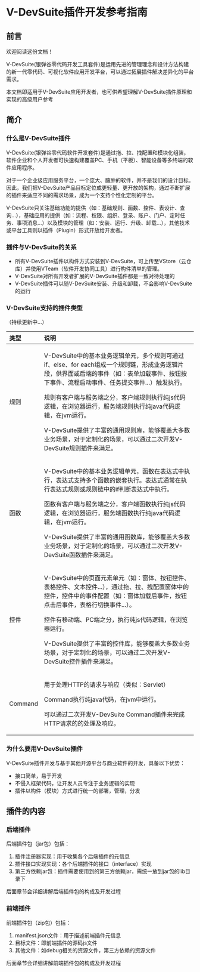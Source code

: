 # V-DevSuite插件开发参考指南

## **前言**

欢迎阅读这份文档！

V-DevSuite\(银弹谷零代码开发工具套件\)是运用先进的管理理念和设计方法构建的新一代零代码、可视化软件应用开发平台，可以通过拓展插件解决差异化的平台需求。

本文档即适用于V-DevSuite应用开发者，也可供希望理解V-DevSuite插件原理和实现的高级用户参考

## **简介**

### **什么是V-DevSuite插件**

V-DevSuite\(银弹谷零代码软件开发套件\)是通过拖、拉、拽配置和模块化组装，软件企业和个人开发者可快速构建覆盖PC、手机（平板）、智能设备等多终端的软件应用程序。

对于一个企业级应用服务平台，一个庞大、臃肿的软件，并不是我们的设计目标。因此，我们把V-DevSuite产品目标定位成更轻量、更开放的架构，通过不断扩展的插件来适应不同的需求场景，成为一个支持个性化定制的平台。

V-DevSuite只关注基础功能的提供（如：基础规则、函数、控件、表设计、查询...），基础应用的提供（如：流程、权限、组织、登录、账户、门户、定时任务、事项消息...）以及模块的管理（如：安装、运行、升级、卸载...），其他技术或平台工具则以插件（Plugin）形式开放给开发者。

### **插件与V-DevSuite的关系**

* 所有V-DevSuite插件以构件方式安装到V-DevSuite，可上传至VStore（云仓库）并使用VTeam（软件开发协同工具）进行构件清单的管理。
* V-DevSuite对所有开发者扩展的V-DevSuite插件都是一致对待处理的
* V-DevSuite插件可以随V-DevSuite安装、升级和卸载，不会影响V-DevSuite的运行

### **V-DevSuite支持的插件类型**

（持续更新中...）

<table>
  <thead>
    <tr>
      <th style="text-align:left">&#x7C7B;&#x578B;</th>
      <th style="text-align:left">&#x8BF4;&#x660E;</th>
    </tr>
  </thead>
  <tbody>
    <tr>
      <td style="text-align:left">&#x89C4;&#x5219;</td>
      <td style="text-align:left">
        <p>V-DevSuite&#x4E2D;&#x7684;&#x57FA;&#x672C;&#x4E1A;&#x52A1;&#x903B;&#x8F91;&#x5355;&#x5143;&#xFF0C;&#x591A;&#x4E2A;&#x89C4;&#x5219;&#x53EF;&#x901A;&#x8FC7;if&#x3001;else&#x3001;for
          each&#x7EC4;&#x6210;&#x4E00;&#x4E2A;&#x89C4;&#x5219;&#x94FE;&#xFF0C;&#x5F62;&#x6210;&#x4E1A;&#x52A1;&#x903B;&#x8F91;&#x7247;&#x6BB5;&#xFF0C;&#x4F9B;&#x754C;&#x9762;&#x6216;&#x540E;&#x7AEF;&#x7684;&#x4E8B;&#x4EF6;&#xFF08;&#x5982;&#xFF1A;&#x8868;&#x5355;&#x52A0;&#x8F7D;&#x4E8B;&#x4EF6;&#x3001;&#x6309;&#x94AE;&#x6309;&#x4E0B;&#x4E8B;&#x4EF6;&#x3001;&#x6D41;&#x7A0B;&#x542F;&#x52A8;&#x4E8B;&#x4EF6;&#x3001;&#x4EFB;&#x52A1;&#x63D0;&#x4EA4;&#x4E8B;&#x4EF6;...&#xFF09;&#x89E6;&#x53D1;&#x6267;&#x884C;&#x3002;</p>
        <p>&#x89C4;&#x5219;&#x6709;&#x5BA2;&#x6237;&#x7AEF;&#x4E0E;&#x670D;&#x52A1;&#x7AEF;&#x4E4B;&#x5206;&#xFF0C;&#x5BA2;&#x6237;&#x7AEF;&#x89C4;&#x5219;&#x6267;&#x884C;&#x7EAF;js&#x4EE3;&#x7801;&#x903B;&#x8F91;&#xFF0C;&#x5728;&#x6D4F;&#x89C8;&#x5668;&#x8FD0;&#x884C;&#xFF0C;&#x670D;&#x52A1;&#x7AEF;&#x89C4;&#x5219;&#x6267;&#x884C;&#x7EAF;java&#x4EE3;&#x7801;&#x903B;&#x8F91;&#xFF0C;&#x5728;jvm&#x8FD0;&#x884C;&#x3002;</p>
        <p>V-DevSuite&#x63D0;&#x4F9B;&#x4E86;&#x4E30;&#x5BCC;&#x7684;&#x901A;&#x7528;&#x89C4;&#x5219;&#x5E93;&#xFF0C;&#x80FD;&#x591F;&#x8986;&#x76D6;&#x5927;&#x591A;&#x6570;&#x4E1A;&#x52A1;&#x573A;&#x666F;&#xFF0C;&#x5BF9;&#x4E8E;&#x5B9A;&#x5236;&#x5316;&#x7684;&#x573A;&#x666F;&#xFF0C;&#x53EF;&#x4EE5;&#x901A;&#x8FC7;&#x4E8C;&#x6B21;&#x5F00;&#x53D1;V-DevSuite&#x89C4;&#x5219;&#x63D2;&#x4EF6;&#x6765;&#x6EE1;&#x8DB3;&#x3002;</p>
      </td>
    </tr>
    <tr>
      <td style="text-align:left">&#x51FD;&#x6570;</td>
      <td style="text-align:left">
        <p>V-DevSuite&#x4E2D;&#x7684;&#x57FA;&#x672C;&#x4E1A;&#x52A1;&#x903B;&#x8F91;&#x5355;&#x5143;&#xFF0C;&#x51FD;&#x6570;&#x5728;&#x8868;&#x8FBE;&#x5F0F;&#x4E2D;&#x6267;&#x884C;&#xFF0C;&#x8868;&#x8FBE;&#x5F0F;&#x652F;&#x6301;&#x591A;&#x4E2A;&#x51FD;&#x6570;&#x7684;&#x5D4C;&#x5957;&#x6267;&#x884C;&#x3002;&#x8868;&#x8FBE;&#x5F0F;&#x901A;&#x5E38;&#x5728;&#x6267;&#x884C;&#x8868;&#x8FBE;&#x5F0F;&#x89C4;&#x5219;&#x6216;&#x89C4;&#x5219;&#x94FE;&#x4E2D;&#x7684;if&#x5224;&#x65AD;&#x8868;&#x8FBE;&#x5F0F;&#x4E2D;&#x6267;&#x884C;&#x3002;</p>
        <p>&#x51FD;&#x6570;&#x6709;&#x5BA2;&#x6237;&#x7AEF;&#x4E0E;&#x670D;&#x52A1;&#x7AEF;&#x4E4B;&#x5206;&#xFF0C;&#x5BA2;&#x6237;&#x7AEF;&#x51FD;&#x6570;&#x6267;&#x884C;&#x7EAF;js&#x4EE3;&#x7801;&#x903B;&#x8F91;&#xFF0C;&#x5728;&#x6D4F;&#x89C8;&#x5668;&#x8FD0;&#x884C;&#xFF0C;&#x670D;&#x52A1;&#x7AEF;&#x51FD;&#x6570;&#x6267;&#x884C;&#x7EAF;java&#x4EE3;&#x7801;&#x903B;&#x8F91;&#xFF0C;&#x5728;jvm&#x8FD0;&#x884C;&#x3002;</p>
        <p>V-DevSuite&#x63D0;&#x4F9B;&#x4E86;&#x4E30;&#x5BCC;&#x7684;&#x901A;&#x7528;&#x51FD;&#x6570;&#x5E93;&#xFF0C;&#x80FD;&#x591F;&#x8986;&#x76D6;&#x5927;&#x591A;&#x6570;&#x4E1A;&#x52A1;&#x573A;&#x666F;&#xFF0C;&#x5BF9;&#x4E8E;&#x5B9A;&#x5236;&#x5316;&#x7684;&#x573A;&#x666F;&#xFF0C;&#x53EF;&#x4EE5;&#x901A;&#x8FC7;&#x4E8C;&#x6B21;&#x5F00;&#x53D1;V-DevSuite&#x51FD;&#x6570;&#x63D2;&#x4EF6;&#x6765;&#x6EE1;&#x8DB3;&#x3002;</p>
      </td>
    </tr>
    <tr>
      <td style="text-align:left">&#x63A7;&#x4EF6;</td>
      <td style="text-align:left">
        <p>V-DevSuite&#x4E2D;&#x7684;&#x9875;&#x9762;&#x5143;&#x7D20;&#x5355;&#x5143;&#xFF08;&#x5982;&#xFF1A;&#x7A97;&#x4F53;&#x3001;&#x6309;&#x94AE;&#x63A7;&#x4EF6;&#x3001;&#x8868;&#x683C;&#x63A7;&#x4EF6;&#x3001;&#x6587;&#x672C;&#x63A7;&#x4EF6;...&#xFF09;&#xFF0C;&#x901A;&#x8FC7;&#x62D6;&#x3001;&#x62C9;&#x3001;&#x62FD;&#x914D;&#x7F6E;&#x7A97;&#x4F53;&#x4E2D;&#x7684;&#x63A7;&#x4EF6;&#xFF0C;&#x63A7;&#x4EF6;&#x4E2D;&#x7684;&#x4E8B;&#x4EF6;&#x914D;&#x7F6E;&#xFF08;&#x5982;&#xFF1A;&#x7A97;&#x4F53;&#x52A0;&#x8F7D;&#x540E;&#x4E8B;&#x4EF6;&#xFF0C;&#x6309;&#x94AE;&#x70B9;&#x51FB;&#x540E;&#x4E8B;&#x4EF6;&#xFF0C;&#x8868;&#x683C;&#x884C;&#x5207;&#x6362;&#x4E8B;&#x4EF6;...&#xFF09;&#x3002;</p>
        <p>&#x63A7;&#x4EF6;&#x6709;&#x79FB;&#x52A8;&#x7AEF;&#x3001;PC&#x7AEF;&#x4E4B;&#x5206;&#xFF0C;&#x6267;&#x884C;&#x7EAF;js&#x4EE3;&#x7801;&#x903B;&#x8F91;&#xFF0C;&#x5728;&#x6D4F;&#x89C8;&#x5668;&#x8FD0;&#x884C;&#x3002;</p>
        <p>V-DevSuite&#x63D0;&#x4F9B;&#x4E86;&#x4E30;&#x5BCC;&#x7684;&#x63A7;&#x4EF6;&#x5E93;&#xFF0C;&#x80FD;&#x591F;&#x8986;&#x76D6;&#x5927;&#x591A;&#x6570;&#x4E1A;&#x52A1;&#x573A;&#x666F;&#xFF0C;&#x5BF9;&#x4E8E;&#x5B9A;&#x5236;&#x5316;&#x7684;&#x573A;&#x666F;&#xFF0C;&#x53EF;&#x4EE5;&#x901A;&#x8FC7;&#x4E8C;&#x6B21;&#x5F00;&#x53D1;V-DevSuite&#x63A7;&#x4EF6;&#x63D2;&#x4EF6;&#x6765;&#x6EE1;&#x8DB3;&#x3002;</p>
      </td>
    </tr>
    <tr>
      <td style="text-align:left">Command</td>
      <td style="text-align:left">
        <p>&#x7528;&#x4E8E;&#x5904;&#x7406;HTTP&#x7684;&#x8BF7;&#x6C42;&#x4E0E;&#x54CD;&#x5E94;&#xFF08;&#x7C7B;&#x4F3C;&#xFF1A;Servlet&#xFF09;</p>
        <p>Command&#x6267;&#x884C;&#x7EAF;java&#x4EE3;&#x7801;&#xFF0C;&#x5728;jvm&#x4E2D;&#x8FD0;&#x884C;&#x3002;</p>
        <p>&#x53EF;&#x4EE5;&#x901A;&#x8FC7;&#x4E8C;&#x6B21;&#x5F00;&#x53D1;V-DevSuite
          Command&#x63D2;&#x4EF6;&#x6765;&#x5B8C;&#x6210;HTTP&#x8BF7;&#x6C42;&#x7684;&#x7684;&#x5904;&#x7406;&#x53CA;&#x54CD;&#x5E94;&#x3002;</p>
      </td>
    </tr>
  </tbody>
</table>

### **为什么要用V-DevSuite插件**

V-DevSuite插件开发与基于其他开源平台与商业软件的开发，具备以下优势：

* 接口简单，易于开发
* 不侵入框架代码，让开发人员专注于业务逻辑的实现
* 插件以构件（模块）方式进行统一的部署，管理，分发

## **插件的内容**

### **后端插件**

后端插件包（jar包）包括：

1. 插件注册器实现：用于收集各个后端插件的元信息
2. 插件接口实现实现：各个后端插件的接口（interface）实现
3. 第三方依赖jar包：插件需要使用到的第三方依赖jar，需统一放到jar包的lib目录下

后面章节会详细讲解后端插件包的构成及开发过程

### **前端插件**

前端插件包（zip包）包括：

1. manifest.json文件：用于描述前端插件元信息
2. 目标文件：即前端插件的源码js文件
3. 其他文件：如debug相关的资源文件，第三方依赖的资源文件

后面章节会详细讲解前端插件包的构成及开发过程

